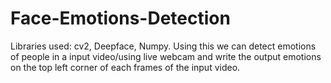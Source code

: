 # Face-Emotions-Detection
Libraries used: cv2, Deepface, Numpy.
Using this we can detect emotions of people in a input video/using live webcam and write the output emotions on the top left corner of each frames of the input video.
